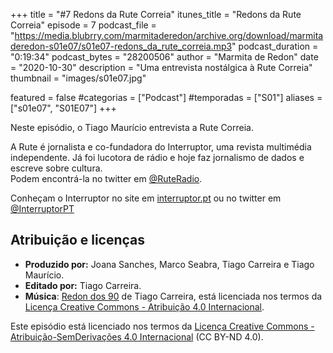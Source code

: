+++
title = "#7 Redons da Rute Correia"
itunes_title = "Redons da Rute Correia"
episode = 7
podcast_file = "https://media.blubrry.com/marmitaderedon/archive.org/download/marmitaderedon-s01e07/s01e07-redons_da_rute_correia.mp3"
podcast_duration = "0:19:34"
podcast_bytes = "28200506"
author = "Marmita de Redon"
date = "2020-10-30"
description = "Uma entrevista nostálgica à Rute Correia"
thumbnail = "images/s01e07.jpg"

featured = false
#categorias = ["Podcast"]
#temporadas = ["S01"]
aliases = ["s01e07", "S01E07"]
+++

Neste episódio, o Tiago Maurício entrevista a Rute Correia.

A Rute é jornalista e co-fundadora do Interruptor, uma revista multimédia independente.
Já foi lucotora de rádio e hoje faz jornalismo de dados e escreve sobre cultura.  
Podem encontrá-la no twitter em [@RuteRadio](https://twitter.com/RuteRadio).

Conheçam o Interruptor no site em [interruptor.pt](https://interruptor.pt/)
ou no twitter em [@InterruptorPT](https://twitter.com/InterruptorPT)




## Atribuição e licenças
- **Produzido por:** Joana Sanches, Marco Seabra, Tiago Carreira e Tiago Maurício.
- **Editado por:** Tiago Carreira.
- **Música**: [Redon dos 90](https://archive.org/details/redon90) de Tiago Carreira, está licenciada nos termos da [Licença Creative Commons - Atribuição 4.0 Internacional](http://creativecommons.org/licenses/by/4.0/).

Este episódio está licenciado nos termos da [Licença Creative Commons - Atribuição-SemDerivações 4.0 Internacional](https://creativecommons.org/licenses/by-nd/4.0/) (CC BY-ND 4.0).

